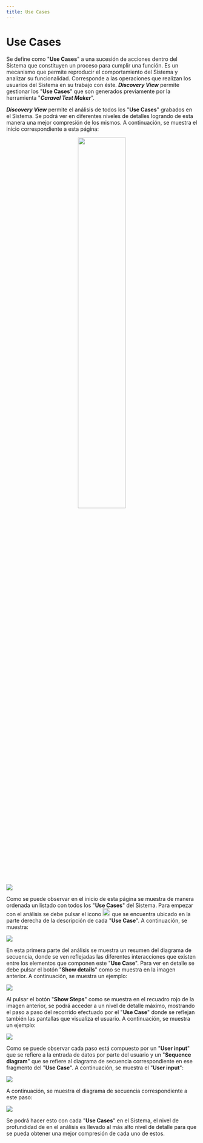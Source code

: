```yaml
---
title: Use Cases
---
```


<h1>Use Cases</h1>

Se define como "**Use Cases**" a una sucesión de acciones dentro del Sistema que constituyen un proceso para cumplir una función. Es un mecanismo que permite reproducir el comportamiento del Sistema y analizar su funcionalidad. Corresponde a las operaciones que realizan los usuarios del Sistema en su trabajo con éste. _**Discovery View**_ permite gestionar los "**Use Cases**" que son generados previamente por la herramienta "_**Caravel Test Maker**_".

**_Discovery View_** permite el análisis de todos los "**Use Cases**" grabados en el Sistema. Se podrá ver en diferentes niveles de detalles logrando de esta manera una mejor compresión de los mismos. A continuación, se muestra el inicio correspondiente a esta página:

<center>
<img src="/116.jpg" alt="" style="width:50%;">
</center>

![](/117.jpg)

Como se puede observar en el inicio de esta página se muestra de manera ordenada un listado con todos los "**Use Cases**" del Sistema. Para empezar con el análisis se debe pulsar el icono <img src="/ico/022.png" width="20" height="20"> que se encuentra ubicado en la parte derecha de la descripción de cada "**Use Case**". A continuación, se muestra:

![](/118.jpg)

En esta primera parte del análisis se muestra un resumen del diagrama de secuencia, donde se ven reflejadas las diferentes interacciones que existen entre los elementos que componen este "**Use Case**". Para ver en detalle se debe pulsar el botón "**Show details**" como se muestra en la imagen anterior. A continuación, se muestra un ejemplo:

![](/119.jpg)

Al pulsar el botón "**Show Steps**" como se muestra en el recuadro rojo de la imagen anterior, se podrá acceder a un nivel de detalle máximo, mostrando el paso a paso del recorrido efectuado por el "**Use Case**" donde se reflejan también las pantallas que visualiza el usuario. A continuación, se muestra un ejemplo:

![](/120.jpg)

Como se puede observar cada paso está compuesto por un "**User input**" que se refiere a la entrada de datos por parte del usuario y un "**Sequence diagram**" que se refiere al diagrama de secuencia correspondiente en ese fragmento del "**Use Case**". A continuación, se muestra el "**User input**":

![](/121.jpg)

A continuación, se muestra el diagrama de secuencia correspondiente a este paso:

![](/122.jpg)

Se podrá hacer esto con cada "**Use Cases**" en el Sistema, el nivel de profundidad de en el análisis es llevado al más alto nivel de detalle para que se pueda obtener una mejor compresión de cada uno de estos.

